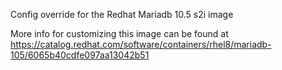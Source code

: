 Config override for the Redhat Mariadb 10.5 s2i image

More info for customizing this image can be found at https://catalog.redhat.com/software/containers/rhel8/mariadb-105/6065b40cdfe097aa13042b51